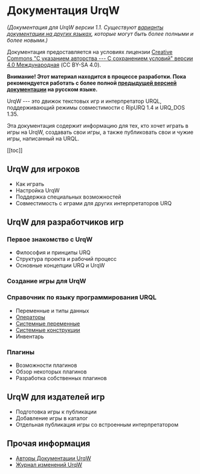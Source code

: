 <!--
    Copyright (C) 2025 Nikita Tseykovets <tseikovets@rambler.ru>
    This file is part of UrqW Documentation.
    SPDX-License-Identifier: CC-BY-SA-4.0
-->

# Документация UrqW

*(Документация для UrqW версии 1.1. Существуют [варианты документации на других языках](../index.md), которые могут быть более полными и более новыми.)*

Документация предоставляется на условиях лицензии [Creative Commons "С указанием авторства --- С сохранением условий" версии 4.0 Международная](../../LICENSE.CC-BY-SA-4.0.txt) (CC BY-SA 4.0).

**Внимание! Этот материал находится в процессе разработки. Пока рекомендуется работать с более полной [предыдущей версией документации](../urql.html) на русском языке.**

UrqW --- это движок текстовых игр и интерпретатор URQL, поддерживающий режимы совместимости с RipURQ 1.4 и URQ_DOS 1.35.

Эта документация содержит информацию для тех, кто хочет играть в игры на UrqW, создавать свои игры, а также публиковать свои и чужие игры, написанный на URQL.

[[toc]]

## UrqW для игроков

* Как играть
* Настройка UrqW
* Поддержка специальных возможностей
* Совместимость с играми для других интерпретаторов URQ

## UrqW для разработчиков игр

### Первое знакомство с UrqW

* Философия и принципы URQ
* Структура проекта и рабочий процесс
* Основные концепции URQ и UrqW

### Создание игры для UrqW

### Справочник по языку программирования URQL

* Переменные и типы данных
* [Операторы](developer/operators.md)
* [Системные переменные](developer/system_variables.md)
* [Системные конструкции](developer/system_constructs.md)
* Инвентарь

### Плагины

* Возможности плагинов
* Обзор некоторых плагинов
* Разработка собственных плагинов

## UrqW для издателей игр

* Подготовка игры к публикации
* Добавление игры в каталог
* Отдельная публикация игры со встроенным интерпретатором

## Прочая информация

* [Авторы Документации UrqW](other/authors.md)
* [Журнал изменений UrqW](other/changelog.md)
